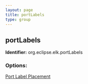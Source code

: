 ```yaml
---
layout: page
title: portLabels
type: group
---
```

## portLabels

**Identifier:** org.eclipse.elk.portLabels

### Options:

[Port Label Placement](org-eclipse-elk-portLabels-placement)
